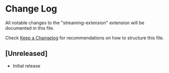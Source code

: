 # Change Log

All notable changes to the "streaming-extension" extension will be documented in this file.

Check [Keep a Changelog](http://keepachangelog.com/) for recommendations on how to structure this file.

## [Unreleased]

- Initial release